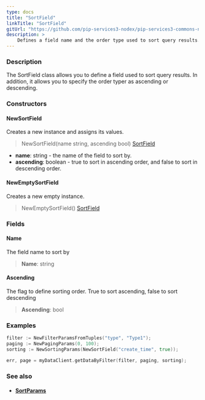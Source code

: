 ```yaml
---
type: docs
title: "SortField"
linkTitle: "SortField"
gitUrl: "https://github.com/pip-services3-nodex/pip-services3-commons-nodex"
description: > 
    Defines a field name and the order type used to sort query results.
---
```


### Description

The SortField class allows you to define a field used to sort query results. In addition, it allows you to specify the order typer as ascending or descending.

### Constructors

#### NewSortField
Creates a new instance and assigns its values.

> NewSortField(name string, ascending bool) [SortField]() 

- **name**: string - the name of the field to sort by.
- **ascending**: boolean - true to sort in ascending order, and false to sort in descending order. 


#### NewEmptySortField
Creates a new empty instance.

> NewEmptySortField() [SortField]()



### Fields

<span class="hide-title-link">

#### Name
The field name to sort by
> **Name**: string

#### Ascending
The flag to define sorting order. True to sort ascending, false to sort descending
> **Ascending**: bool

</span>

### Examples
```go
filter := NewFilterParamsFromTuples("type", "Type1");
paging := NewPagingParams(0, 100);
sorting := NewSortingParams(NewSortField("create_time", true));

err, page = myDataClient.getDataByFilter(filter, paging, sorting);
```

### See also
- #### [SortParams](../sort_params)

